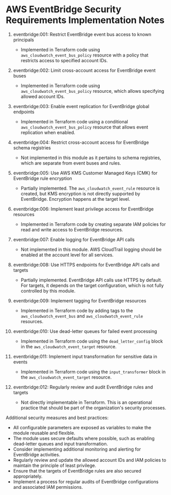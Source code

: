 # AWS EventBridge Security Requirements Implementation Notes

1. eventbridge:001: Restrict EventBridge event bus access to known principals
   - Implemented in Terraform code using `aws_cloudwatch_event_bus_policy` resource with a policy that restricts access to specified account IDs.

2. eventbridge:002: Limit cross-account access for EventBridge event buses
   - Implemented in Terraform code using `aws_cloudwatch_event_bus_policy` resource, which allows specifying allowed account IDs.

3. eventbridge:003: Enable event replication for EventBridge global endpoints
   - Implemented in Terraform code using a conditional `aws_cloudwatch_event_bus_policy` resource that allows event replication when enabled.

4. eventbridge:004: Restrict cross-account access for EventBridge schema registries
   - Not implemented in this module as it pertains to schema registries, which are separate from event buses and rules.

5. eventbridge:005: Use AWS KMS Customer Managed Keys (CMK) for EventBridge rule encryption
   - Partially implemented. The `aws_cloudwatch_event_rule` resource is created, but KMS encryption is not directly supported by EventBridge. Encryption happens at the target level.

6. eventbridge:006: Implement least privilege access for EventBridge resources
   - Implemented in Terraform code by creating separate IAM policies for read and write access to EventBridge resources.

7. eventbridge:007: Enable logging for EventBridge API calls
   - Not implemented in this module. AWS CloudTrail logging should be enabled at the account level for all services.

8. eventbridge:008: Use HTTPS endpoints for EventBridge API calls and targets
   - Partially implemented. EventBridge API calls use HTTPS by default. For targets, it depends on the target configuration, which is not fully controlled by this module.

9. eventbridge:009: Implement tagging for EventBridge resources
   - Implemented in Terraform code by adding tags to the `aws_cloudwatch_event_bus` and `aws_cloudwatch_event_rule` resources.

10. eventbridge:010: Use dead-letter queues for failed event processing
    - Implemented in Terraform code using the `dead_letter_config` block in the `aws_cloudwatch_event_target` resource.

11. eventbridge:011: Implement input transformation for sensitive data in events
    - Implemented in Terraform code using the `input_transformer` block in the `aws_cloudwatch_event_target` resource.

12. eventbridge:012: Regularly review and audit EventBridge rules and targets
    - Not directly implementable in Terraform. This is an operational practice that should be part of the organization's security processes.

Additional security measures and best practices:
- All configurable parameters are exposed as variables to make the module reusable and flexible.
- The module uses secure defaults where possible, such as enabling dead-letter queues and input transformation.
- Consider implementing additional monitoring and alerting for EventBridge activities.
- Regularly review and update the allowed account IDs and IAM policies to maintain the principle of least privilege.
- Ensure that the targets of EventBridge rules are also secured appropriately.
- Implement a process for regular audits of EventBridge configurations and associated IAM permissions.